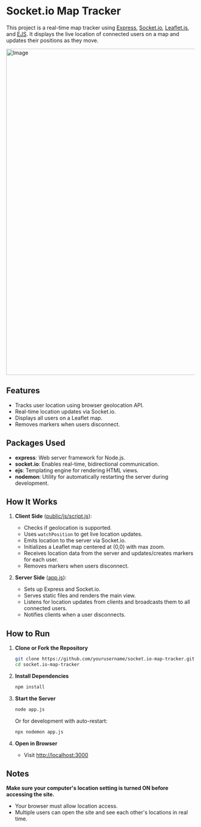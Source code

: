 # Socket.io Map Tracker

This project is a real-time map tracker using [Express](https://expressjs.com/), [Socket.io](https://socket.io/), [Leaflet.js](https://leafletjs.com/), and [EJS](https://ejs.co/). It displays the live location of connected users on a map and updates their positions as they move.

<img width="1920" height="871" alt="Image" src="https://github.com/user-attachments/assets/2c06bf9e-90ed-481d-ba6f-d70bae478d56" />

## Features

- Tracks user location using browser geolocation API.
- Real-time location updates via Socket.io.
- Displays all users on a Leaflet map.
- Removes markers when users disconnect.

## Packages Used

- **express**: Web server framework for Node.js.
- **socket.io**: Enables real-time, bidirectional communication.
- **ejs**: Templating engine for rendering HTML views.
- **nodemon**: Utility for automatically restarting the server during development.

## How It Works

1. **Client Side** ([public/js/script.js](public/js/script.js)):
    - Checks if geolocation is supported.
    - Uses `watchPosition` to get live location updates.
    - Emits location to the server via Socket.io.
    - Initializes a Leaflet map centered at (0,0) with max zoom.
    - Receives location data from the server and updates/creates markers for each user.
    - Removes markers when users disconnect.

2. **Server Side** ([app.js](app.js)):
    - Sets up Express and Socket.io.
    - Serves static files and renders the main view.
    - Listens for location updates from clients and broadcasts them to all connected users.
    - Notifies clients when a user disconnects.

## How to Run

1. **Clone or Fork the Repository**
    ```sh
    git clone https://github.com/yourusername/socket.io-map-tracker.git
    cd socket.io-map-tracker
    ```

2. **Install Dependencies**
    ```sh
    npm install
    ```

3. **Start the Server**
    ```sh
    node app.js
    ```
    Or for development with auto-restart:
    ```sh
    npx nodemon app.js
    ```

4. **Open in Browser**
    - Visit [http://localhost:3000](http://localhost:3000)

## Notes

**Make sure your computer's location setting is turned ON before accessing the site.**  
- Your browser must allow location access.  
- Multiple users can open the site and see each other's locations in real time.

